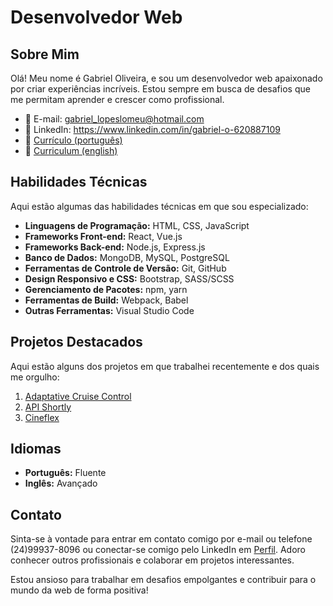 # Desenvolvedor Web

## Sobre Mim

Olá! Meu nome é Gabriel Oliveira, e sou um desenvolvedor web apaixonado por criar experiências incríveis. Estou sempre em busca de desafios que me permitam aprender e crescer como profissional.

- 📧 E-mail: gabriel_lopeslomeu@hotmail.com
- 💼 LinkedIn: https://www.linkedin.com/in/gabriel-o-620887109
- 📄 [Currículo (português)](./Curriculo_Gabriel_Oliveira.pdf)
- 📄 [Curriculum (english)](./curriculum_Gabriel_Oliveira.pdf)

## Habilidades Técnicas

Aqui estão algumas das habilidades técnicas em que sou especializado:

- **Linguagens de Programação:** HTML, CSS, JavaScript
- **Frameworks Front-end:** React, Vue.js
- **Frameworks Back-end:** Node.js, Express.js
- **Banco de Dados:** MongoDB, MySQL, PostgreSQL
- **Ferramentas de Controle de Versão:** Git, GitHub
- **Design Responsivo e CSS:** Bootstrap, SASS/SCSS
- **Gerenciamento de Pacotes:** npm, yarn
- **Ferramentas de Build:** Webpack, Babel
- **Outras Ferramentas:** Visual Studio Code

## Projetos Destacados

Aqui estão alguns dos projetos em que trabalhei recentemente e dos quais me orgulho:

1. [Adaptative Cruise Control](https://github.com/Mhsp990/ACC_Final_Project_Code.git)
2. [API Shortly](https://github.com/sironark/projeto17-shortly.git)
3. [Cineflex](https://github.com/sironark/projeto10-cineflex.git)


## Idiomas

- **Português:** Fluente
- **Inglês:** Avançado

## Contato

Sinta-se à vontade para entrar em contato comigo por e-mail ou telefone (24)99937-8096 ou conectar-se comigo pelo LinkedIn em [Perfil](https://www.linkedin.com/in/gabriel-o-620887109). Adoro conhecer outros profissionais e colaborar em projetos interessantes.

Estou ansioso para trabalhar em desafios empolgantes e contribuir para o mundo da web de forma positiva!

